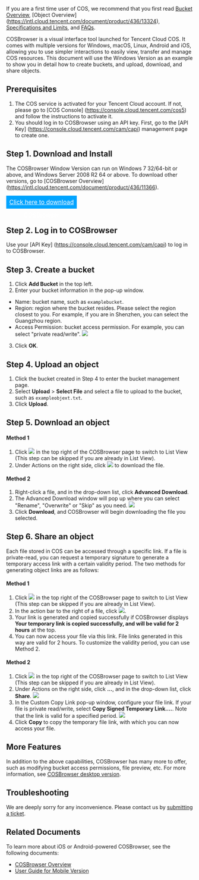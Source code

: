If you are a first time user of COS, we recommend that you first read [Bucket Overview](https://intl.cloud.tencent.com/document/product/436/13312), [Object Overview] (https://intl.cloud.tencent.com/document/product/436/13324), [Specifications and Limits](https://intl.cloud.tencent.com/document/product/436/14518), and [FAQs](https://intl.cloud.tencent.com/document/product/436/6282).

COSBrowser is a visual interface tool launched for Tencent Cloud COS. It comes with multiple versions for Windows, macOS, Linux, Android and iOS, allowing you to use simpler interactions to easily view, transfer and manage COS resources.
This document will use the Windows Version as an example to show you in detail how to create buckets, and upload, download, and share objects.


## Prerequisites

1. The COS service is activated for your Tencent Cloud account. If not, please go to [COS Console] (https://console.cloud.tencent.com/cos5) and follow the instructions to activate it.
2. You should log in to COSBrowser using an API key. First, go to the [API Key] (https://console.cloud.tencent.com/cam/capi) management page to create one.


## Step 1. Download and Install

The COSBrowser Window Version can run on Windows 7 32/64-bit or above, and Windows Server 2008 R2 64 or above. To download other versions, go to [COSBrowser Overview] (https://intl.cloud.tencent.com/document/product/436/11366).


<div style="background-color:#00A4FF; width: 190px; height: 35px; line-height:35px; text-align:center;"><a href="https://cos5.cloud.tencent.com/cosbrowser/cosbrowser-setup-latest.exe" target="_blank"  style="color: white; font-size:16px;">Click here to download COSBrowser</a></div><br>



## Step 2. Log in to COSBrowser

Use your [API Key] (https://console.cloud.tencent.com/cam/capi) to log in to COSBrowser.


## Step 3. Create a bucket

1. Click **Add Bucket** in the top left.
2. Enter your bucket information in the pop-up window.
 - Name: bucket name, such as `examplebucket`.
 - Region: region where the bucket resides. Please select the region closest to you. For example, if you are in Shenzhen, you can select the Guangzhou region.
 - Access Permission: bucket access permission. For example, you can select "private read/write".
![](https://main.qcloudimg.com/raw/d5c11a8be17d9a3462c0ca73ee189c73.png)
3. Click **OK**.


## Step 4. Upload an object

1. Click the bucket created in Step 4 to enter the bucket management page.
2. Select **Upload** > **Select File** and select a file to upload to the bucket, such as `exampleobjext.txt`.
3. Click **Upload**.


## Step 5. Download an object



#### Method 1


1. Click <img src="https://main.qcloudimg.com/raw/b3de2bc7284b5aaba9b4f9af6c408205.jpg" style="margin:0;"> in the top right of the COSBrowser page to switch to List View (This step can be skipped if you are already in List View).
2. Under Actions on the right side, click <img src="https://main.qcloudimg.com/raw/0631f784902fb5e146ac0d0f6befe346.jpg"  style="margin:0;"> to download the file.


#### Method 2

1. Right-click a file, and in the drop-down list, click **Advanced Download**.
2. The Advanced Download window will pop up where you can select "Rename", "Overwrite" or "Skip" as you need.
![](https://main.qcloudimg.com/raw/6e533ea1b75df3de7dba029a6976f844.png)
3. Click **Download**, and COSBrowser will begin downloading the file you selected.




## Step 6. Share an object

Each file stored in COS can be accessed through a specific link. If a file is private-read, you can request a temporary signature to generate a temporary access link with a certain validity period. The two methods for generating object links are as follows:

#### Method 1

1. Click <img src="https://main.qcloudimg.com/raw/b3de2bc7284b5aaba9b4f9af6c408205.jpg" style="margin:0;"> in the top right of the COSBrowser page to switch to List View (This step can be skipped if you are already in List View).
2. In the action bar to the right of a file, click <img src="https://main.qcloudimg.com/raw/37acaeb370eb77e1bb0c792d542792e2.jpg"  style="margin:0;">.
3. Your link is generated and copied successfully if COSBrowser displays **Your temporary link is copied successfully, and will be valid for 2 hours** at the top.
4. You can now access your file via this link. File links generated in this way are valid for 2 hours. To customize the validity period, you can use Method 2.


#### Method 2

1. Click <img src="https://main.qcloudimg.com/raw/b3de2bc7284b5aaba9b4f9af6c408205.jpg" style="margin:0;"> in the top right of the COSBrowser page to switch to List View (This step can be skipped if you are already in List View).
1. Under Actions on the right side, click **...**, and in the drop-down list, click **Share**.
![](https://main.qcloudimg.com/raw/1ab8d2c4a61ae3e0b94c06c9d65ce3f7.png)
2. In the Custom Copy Link pop-up window, configure your file link. If your file is private read/write, select **Copy Signed Temporary Link....**. Note that the link is valid for a specified period.
![](https://main.qcloudimg.com/raw/1d4b5c7f047c2ecfa8fb182a9daed1d2.png)
3. Click **Copy** to copy the temporary file link, with which you can now access your file.



## More Features

In addition to the above capabilities, COSBrowser has many more to offer, such as modifying bucket access permissions, file preview, etc. For more information, see [COSBrowser desktop version](https://intl.cloud.tencent.com/document/product/436/11366#.E6.A1.8C.E9.9D.A2.E7.AB.AF.E5.8A.9F.E8.83.BD.E5.88.97.E8.A1.A8).


## Troubleshooting

We are deeply sorry for any inconvenience. Please contact us by [submitting a ticket](https://console.cloud.tencent.com/workorder/category).

## Related Documents

To learn more about iOS or Android-powered COSBrowser, see the following documents:

- [COSBrowser Overview](https://intl.cloud.tencent.com/document/product/436/11366)
- [User Guide for Mobile Version](https://intl.cloud.tencent.com/document/product/436/32566)


